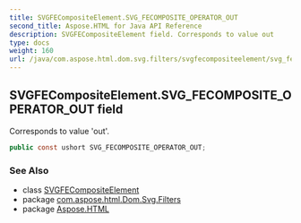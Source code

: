 ```yaml
---
title: SVGFECompositeElement.SVG_FECOMPOSITE_OPERATOR_OUT
second_title: Aspose.HTML for Java API Reference
description: SVGFECompositeElement field. Corresponds to value out
type: docs
weight: 160
url: /java/com.aspose.html.dom.svg.filters/svgfecompositeelement/svg_fecomposite_operator_out/
---
```

## SVGFECompositeElement.SVG_FECOMPOSITE_OPERATOR_OUT field

Corresponds to value 'out'.

```java
public const ushort SVG_FECOMPOSITE_OPERATOR_OUT;
```

### See Also

* class [SVGFECompositeElement](../)
* package [com.aspose.html.Dom.Svg.Filters](../../svgfecompositeelement/)
* package [Aspose.HTML](../../../)
